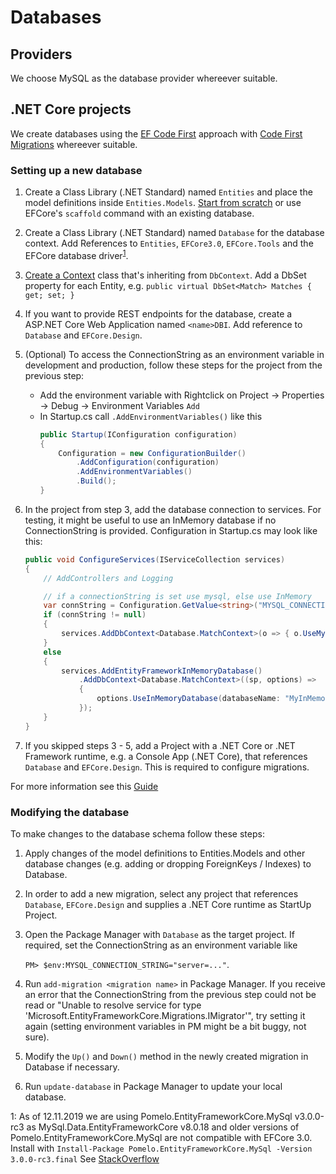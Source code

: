 # Databases

## Providers
We choose MySQL as the database provider whereever suitable.

## .NET Core projects 

We create databases using the [EF Code First][EFCF] approach with [Code First Migrations][CFM] whereever suitable.

### Setting up a new database
1. Create a Class Library (.NET Standard) named `Entities` and place the model definitions inside `Entities.Models`. [Start from scratch][EFCF] or use EFCore's `scaffold` command with an existing database.

2. Create a Class Library (.NET Standard) named `Database` for the database context. 
Add References to `Entities`, `EFCore3.0`, `EFCore.Tools` and the EFCore database driver<sup>[1](#pomeloFootnote)</sup>.

3. [Create a Context][EFCFCC] class that's inheriting from `DbContext`. 
Add a DbSet property for each Entity, e.g. `public virtual DbSet<Match> Matches { get; set; }`

4. If you want to provide REST endpoints for the database, create a ASP.NET Core Web Application named `<name>DBI`. Add reference to `Database` and `EFCore.Design`.

5. (Optional) To access the ConnectionString as an environment variable in development and production, follow these steps for the project from the previous step:
    - Add the environment variable with Rightclick on Project -> Properties -> Debug -> Environment Variables `Add`
    - In Startup.cs call `.AddEnvironmentVariables()` like this
        ```csharp
        public Startup(IConfiguration configuration)
        {
            Configuration = new ConfigurationBuilder()
                .AddConfiguration(configuration)
                .AddEnvironmentVariables()
                .Build();
        }
        ```

6. In the project from step 3, add the database connection to services. For testing, it might be useful to use an InMemory database if no ConnectionString is provided. Configuration in Startup.cs may look like this:
    ```csharp
    public void ConfigureServices(IServiceCollection services)
    {
        // AddControllers and Logging

        // if a connectionString is set use mysql, else use InMemory
        var connString = Configuration.GetValue<string>("MYSQL_CONNECTION_STRING");
        if (connString != null)
        {
            services.AddDbContext<Database.MatchContext>(o => { o.UseMySql(connString); });
        }
        else
        {
            services.AddEntityFrameworkInMemoryDatabase()
                .AddDbContext<Database.MatchContext>((sp, options) =>
                {
                    options.UseInMemoryDatabase(databaseName: "MyInMemoryDatabase").UseInternalServiceProvider(sp);
                });
        }
    }
    ``` 

6. If you skipped steps 3 - 5, add a Project with a .NET Core or .NET Framework runtime, e.g. a Console App (.NET Core), that references `Database` and `EFCore.Design`. This is required to configure migrations.


For more information see this [Guide](https://garywoodfine.com/using-ef-core-in-a-separate-class-library-project/)

### Modifying the database
To make changes to the database schema follow these steps:
1. Apply changes of the model definitions to Entities.Models and other database changes (e.g. adding or dropping ForeignKeys / Indexes) to Database.
2. In order to add a new migration, select any project that references `Database`, `EFCore.Design` and supplies a .NET Core runtime as StartUp Project.
3. Open the Package Manager with `Database` as the target project. If required, set the ConnectionString as an environment variable like 

    `PM> $env:MYSQL_CONNECTION_STRING="server=..."`. 

4. Run `add-migration <migration name>` in Package Manager. 
If you receive an error that the ConnectionString from the previous step could not be read or "Unable to resolve service for type 'Microsoft.EntityFrameworkCore.Migrations.IMigrator'",
try setting it again (setting environment variables in PM might be a bit buggy, not sure).
5. Modify the `Up()` and `Down()` method in the newly created migration in Database if necessary.
6. Run `update-database` in Package Manager to update your local database.




[EFCF]: https://docs.microsoft.com/en-us/ef/ef6/modeling/code-first/workflows/new-database
[CFM]: https://docs.microsoft.com/en-us/ef/ef6/modeling/code-first/migrations/
[EFCFCC]: https://docs.microsoft.com/en-us/ef/ef6/modeling/code-first/workflows/new-database#3-create-a-context
<a name="pomeloFootnote">1</a>: 
As of 12.11.2019 we are using Pomelo.EntityFrameworkCore.MySql v3.0.0-rc3 as MySql.Data.EntityFrameworkCore v8.0.18 and older versions of Pomelo.EntityFrameworkCore.MySql are not compatible with EFCore 3.0.
Install with `Install-Package Pomelo.EntityFrameworkCore.MySql -Version 3.0.0-rc3.final`
See [StackOverflow](https://stackoverflow.com/questions/57836886/configure-mysql-with-efcore-3-0)
